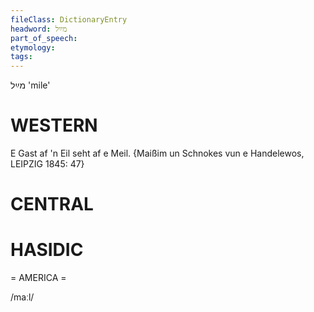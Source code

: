 ```yaml
---
fileClass: DictionaryEntry
headword: מײַל
part_of_speech: 
etymology: 
tags: 
---
```

מײַל
'mile'

WESTERN
========

E Gast af 'n Eil seht af e Meil.
{Maißim un Schnokes vun e Handelewos, LEIPZIG 1845: 47}

CENTRAL
========

HASIDIC
=======
= AMERICA = 

/maːl/